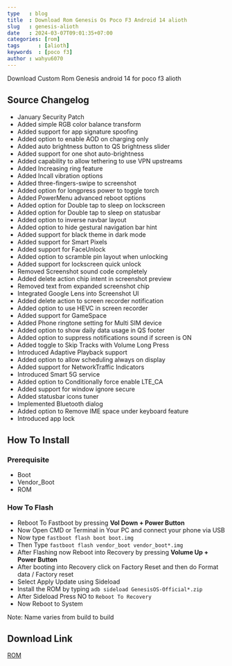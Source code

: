 ```yaml
---
type   : blog
title  : Download Rom Genesis Os Poco F3 Android 14 alioth
slug   : genesis-alioth
date   : 2024-03-07T09:01:35+07:00
categories: [rom]
tags      : [alioth]
keywords  : [poco f3]
author : wahyu6070
---
```


Download Custom Rom Genesis android 14 for poco f3 alioth

## Source Changelog
- January Security Patch
- Added simple RGB color balance transform
- Added support for app signature spoofing
- Added option to enable AOD on charging only
- Added auto brightness button to QS brightness slider
- Added support for one shot auto-brightness
- Added capability to allow tethering to use VPN upstreams
- Added Increasing ring feature
- Added Incall vibration options
- Added three-fingers-swipe to screenshot
- Added option for longpress power to toggle torch
- Added PowerMenu advanced reboot options
- Added option for Double tap to sleep on lockscreen
- Added option for Double tap to sleep on statusbar
- Added option to inverse navbar layout
- Added option to hide gestural navigation bar hint
- Added support for black theme in dark mode
- Added support for Smart Pixels
- Added support for FaceUnlock
- Added option to scramble pin layout when unlocking
- Added support for lockscreen quick unlock
- Removed Screenshot sound code completely
- Added delete action chip intent in screenshot preview
- Removed text from expanded screenshot chip
- Integrated Google Lens into Screenshot UI
- Added delete action to screen recorder notification
- Added option to use HEVC in screen recorder
- Added support for GameSpace
- Added Phone ringtone setting for Multi SIM device
- Added option to show daily data usage in QS footer
- Added option to suppress notifications sound if screen is ON
- Added toggle to Skip Tracks with Volume Long Press
- Introduced Adaptive Playback support
- Added option to allow scheduling always on display
- Added support for NetworkTraffic Indicators
- Introduced Smart 5G service
- Added option to Conditionally force enable LTE_CA
- Added support for window ignore secure
- Added statusbar icons tuner
- Implemented Bluetooth dialog
- Added option to Remove IME space under keyboard feature
- Introduced app lock

## How To Install
### Prerequisite
- Boot
- Vendor_Boot
- ROM

### How To Flash
- Reboot To Fastboot by pressing **Vol Down + Power Button**
- Now Open CMD or Terminal in Your PC and connect your phone via USB
- Now type ``fastboot flash boot boot.img``
- Then Type ``fastboot flash vendor_boot vendor_boot*.img``
- After Flashing now Reboot into Recovery by pressing **Volume Up + Power Button**
- After booting into Recovery click on Factory Reset and then do Format data / Factory reset
- Select Apply Update using Sideload
- Install the ROM by typing ``adb sideload GenesisOS-Official*.zip``
- After Sideload Press NO to ``Reboot To Recovery``
- Now Reboot to System

Note: Name varies from build to build

## Download Link 
[ROM](https://www.genesisos.dev/devices/alioth)


